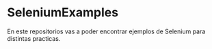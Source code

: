 # SeleniumExamples
En este repositorios vas a poder encontrar ejemplos de Selenium para distintas practicas.
